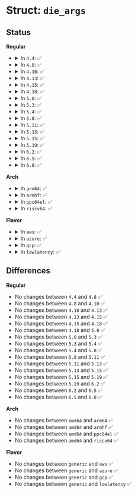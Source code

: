 # Struct: <code>die_args</code>

## Status
<b>Regular</b>
<ul>
<li>
<details>
<summary>In <code>4.4</code>: ✅</summary>

```c
struct die_args {
    struct pt_regs *regs;
    const char *str;
    long int err;
    int trapnr;
    int signr;
};
```
</details>
</li>
<li>
<details>
<summary>In <code>4.8</code>: ✅</summary>

```c
struct die_args {
    struct pt_regs *regs;
    const char *str;
    long int err;
    int trapnr;
    int signr;
};
```
</details>
</li>
<li>
<details>
<summary>In <code>4.10</code>: ✅</summary>

```c
struct die_args {
    struct pt_regs *regs;
    const char *str;
    long int err;
    int trapnr;
    int signr;
};
```
</details>
</li>
<li>
<details>
<summary>In <code>4.13</code>: ✅</summary>

```c
struct die_args {
    struct pt_regs *regs;
    const char *str;
    long int err;
    int trapnr;
    int signr;
};
```
</details>
</li>
<li>
<details>
<summary>In <code>4.15</code>: ✅</summary>

```c
struct die_args {
    struct pt_regs *regs;
    const char *str;
    long int err;
    int trapnr;
    int signr;
};
```
</details>
</li>
<li>
<details>
<summary>In <code>4.18</code>: ✅</summary>

```c
struct die_args {
    struct pt_regs *regs;
    const char *str;
    long int err;
    int trapnr;
    int signr;
};
```
</details>
</li>
<li>
<details>
<summary>In <code>5.0</code>: ✅</summary>

```c
struct die_args {
    struct pt_regs *regs;
    const char *str;
    long int err;
    int trapnr;
    int signr;
};
```
</details>
</li>
<li>
<details>
<summary>In <code>5.3</code>: ✅</summary>

```c
struct die_args {
    struct pt_regs *regs;
    const char *str;
    long int err;
    int trapnr;
    int signr;
};
```
</details>
</li>
<li>
<details>
<summary>In <code>5.4</code>: ✅</summary>

```c
struct die_args {
    struct pt_regs *regs;
    const char *str;
    long int err;
    int trapnr;
    int signr;
};
```
</details>
</li>
<li>
<details>
<summary>In <code>5.8</code>: ✅</summary>

```c
struct die_args {
    struct pt_regs *regs;
    const char *str;
    long int err;
    int trapnr;
    int signr;
};
```
</details>
</li>
<li>
<details>
<summary>In <code>5.11</code>: ✅</summary>

```c
struct die_args {
    struct pt_regs *regs;
    const char *str;
    long int err;
    int trapnr;
    int signr;
};
```
</details>
</li>
<li>
<details>
<summary>In <code>5.13</code>: ✅</summary>

```c
struct die_args {
    struct pt_regs *regs;
    const char *str;
    long int err;
    int trapnr;
    int signr;
};
```
</details>
</li>
<li>
<details>
<summary>In <code>5.15</code>: ✅</summary>

```c
struct die_args {
    struct pt_regs *regs;
    const char *str;
    long int err;
    int trapnr;
    int signr;
};
```
</details>
</li>
<li>
<details>
<summary>In <code>5.19</code>: ✅</summary>

```c
struct die_args {
    struct pt_regs *regs;
    const char *str;
    long int err;
    int trapnr;
    int signr;
};
```
</details>
</li>
<li>
<details>
<summary>In <code>6.2</code>: ✅</summary>

```c
struct die_args {
    struct pt_regs *regs;
    const char *str;
    long int err;
    int trapnr;
    int signr;
};
```
</details>
</li>
<li>
<details>
<summary>In <code>6.5</code>: ✅</summary>

```c
struct die_args {
    struct pt_regs *regs;
    const char *str;
    long int err;
    int trapnr;
    int signr;
};
```
</details>
</li>
<li>
<details>
<summary>In <code>6.8</code>: ✅</summary>

```c
struct die_args {
    struct pt_regs *regs;
    const char *str;
    long int err;
    int trapnr;
    int signr;
};
```
</details>
</li>
</ul>
<b>Arch</b>
<ul>
<li>
<details>
<summary>In <code>arm64</code>: ✅</summary>

```c
struct die_args {
    struct pt_regs *regs;
    const char *str;
    long int err;
    int trapnr;
    int signr;
};
```
</details>
</li>
<li>
<details>
<summary>In <code>armhf</code>: ✅</summary>

```c
struct die_args {
    struct pt_regs *regs;
    const char *str;
    long int err;
    int trapnr;
    int signr;
};
```
</details>
</li>
<li>
<details>
<summary>In <code>ppc64el</code>: ✅</summary>

```c
struct die_args {
    struct pt_regs *regs;
    const char *str;
    long int err;
    int trapnr;
    int signr;
};
```
</details>
</li>
<li>
<details>
<summary>In <code>riscv64</code>: ✅</summary>

```c
struct die_args {
    struct pt_regs *regs;
    const char *str;
    long int err;
    int trapnr;
    int signr;
};
```
</details>
</li>
</ul>
<b>Flavor</b>
<ul>
<li>
<details>
<summary>In <code>aws</code>: ✅</summary>

```c
struct die_args {
    struct pt_regs *regs;
    const char *str;
    long int err;
    int trapnr;
    int signr;
};
```
</details>
</li>
<li>
<details>
<summary>In <code>azure</code>: ✅</summary>

```c
struct die_args {
    struct pt_regs *regs;
    const char *str;
    long int err;
    int trapnr;
    int signr;
};
```
</details>
</li>
<li>
<details>
<summary>In <code>gcp</code>: ✅</summary>

```c
struct die_args {
    struct pt_regs *regs;
    const char *str;
    long int err;
    int trapnr;
    int signr;
};
```
</details>
</li>
<li>
<details>
<summary>In <code>lowlatency</code>: ✅</summary>

```c
struct die_args {
    struct pt_regs *regs;
    const char *str;
    long int err;
    int trapnr;
    int signr;
};
```
</details>
</li>
</ul>

## Differences
<b>Regular</b>
<ul>
<li>
No changes between <code>4.4</code> and <code>4.8</code> ✅
</li>
<li>
No changes between <code>4.8</code> and <code>4.10</code> ✅
</li>
<li>
No changes between <code>4.10</code> and <code>4.13</code> ✅
</li>
<li>
No changes between <code>4.13</code> and <code>4.15</code> ✅
</li>
<li>
No changes between <code>4.15</code> and <code>4.18</code> ✅
</li>
<li>
No changes between <code>4.18</code> and <code>5.0</code> ✅
</li>
<li>
No changes between <code>5.0</code> and <code>5.3</code> ✅
</li>
<li>
No changes between <code>5.3</code> and <code>5.4</code> ✅
</li>
<li>
No changes between <code>5.4</code> and <code>5.8</code> ✅
</li>
<li>
No changes between <code>5.8</code> and <code>5.11</code> ✅
</li>
<li>
No changes between <code>5.11</code> and <code>5.13</code> ✅
</li>
<li>
No changes between <code>5.13</code> and <code>5.15</code> ✅
</li>
<li>
No changes between <code>5.15</code> and <code>5.19</code> ✅
</li>
<li>
No changes between <code>5.19</code> and <code>6.2</code> ✅
</li>
<li>
No changes between <code>6.2</code> and <code>6.5</code> ✅
</li>
<li>
No changes between <code>6.5</code> and <code>6.8</code> ✅
</li>
</ul>
<b>Arch</b>
<ul>
<li>
No changes between <code>amd64</code> and <code>arm64</code> ✅
</li>
<li>
No changes between <code>amd64</code> and <code>armhf</code> ✅
</li>
<li>
No changes between <code>amd64</code> and <code>ppc64el</code> ✅
</li>
<li>
No changes between <code>amd64</code> and <code>riscv64</code> ✅
</li>
</ul>
<b>Flavor</b>
<ul>
<li>
No changes between <code>generic</code> and <code>aws</code> ✅
</li>
<li>
No changes between <code>generic</code> and <code>azure</code> ✅
</li>
<li>
No changes between <code>generic</code> and <code>gcp</code> ✅
</li>
<li>
No changes between <code>generic</code> and <code>lowlatency</code> ✅
</li>
</ul>
